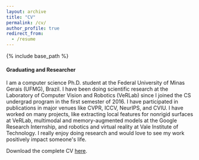 ```yaml
---
layout: archive
title: "CV"
permalink: /cv/
author_profile: true
redirect_from:
  - /resume
---
```


{% include base_path %}

#### Graduating and Researcher

I am a computer science Ph.D. student at the Federal University of Minas Gerais (UFMG), Brazil. I have been doing scientific research at the Laboratory of Computer Vision and Robotics (VeRLab) since I joined the CS undergrad program in the first semester of 2016. I have participated in publications in major venues like CVPR, ICCV, NeurIPS, and CVIU. I have worked on many projects, like extracting local features for nonrigid surfaces at VeRLab, multimodal and memory-augmented models at the Google Research Internship, and robotics and virtual reality at Vale Institute of Technology. I really enjoy doing research and would love to see my work positively impact someone's life.

Download the complete CV [here](../files/Felipe_Cadar_CV_EN.pdf).